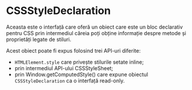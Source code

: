 # CSSStyleDeclaration

Aceasta este o interfață care oferă un obiect care este un bloc declarativ pentru CSS prin intermediul căreia poți obține informație despre metode și proprietăți legate de stiluri.

Acest obiect poate fi expus folosind trei API-uri diferite:

- `HTMLElement.style` care privește stilurile setate inline;
- prin intermediul API-ului CSSStyleSheet;
- prin Window.getComputedStyle() care expune obiectul `CSSStyleDeclaration` ca o interfață read-only.
